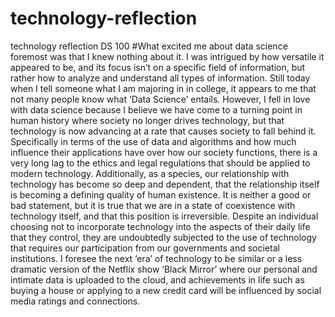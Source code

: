 # technology-reflection
technology reflection DS 100 
#What excited me about data science foremost was that I knew nothing about it. I was intrigued by how versatile it appeared to be, and its focus isn’t on a specific field of information, but rather how to analyze and understand all types of information.  Still today when I tell someone what I am majoring in in college, it appears to me that not many people know what ‘Data Science’ entails. However, I fell in love with data science because I believe we have come to a turning point in human history where society no longer drives technology, but that technology is now advancing at a rate that causes society to fall behind it. Specifically in terms of the use of data and algorithms and how much influence their applications have over how our society functions, there is a very long lag to the ethics and legal regulations that should be applied to modern technology. Additionally, as a species, our relationship with technology has become so deep and dependent, that the relationship itself is becoming a defining quality of human existence. It is neither a good or bad statement, but it is true that we are in a state of coexistence with technology itself, and that this position is irreversible. Despite an individual choosing not to incorporate technology into the aspects of their daily life that they control, they are undoubtedly subjected to the use of technology that requires our participation from our governments and societal institutions. I foresee the next ‘era’ of technology to be similar or a less dramatic version of the Netflix show ‘Black Mirror’ where our personal and intimate data is uploaded to the cloud, and achievements in life such as buying a house or applying to a new credit card will be influenced by social media ratings and connections. 
